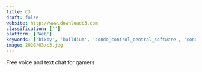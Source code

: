 ```yaml
---
title: C3
draft: false 
website: http://www.downloadc3.com
classification: ['']
platform: ['Web']
keywords: ['bixby', 'buildium', 'condo_control_central_software', 'condo_manager', 'discord', 'fullfocus', 'financial_edge_nxt', 'info-tracker', 'mumble', 'raidcall', 'razer_comms', 'sparkrock', 'spreed', 'tops_professional', 'ventrilo', 'vinteum', 'wire']
image: 2020/03/c3.jpg
---
```

Free voice and text chat for gamers